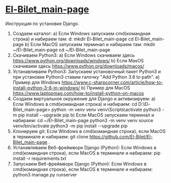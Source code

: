 # [El-Bilet_main-page](https://el-bilet.github.io/El-Bilet_main-page/)

Инструкция по установке Django.
1) Создаем каталог:
  a) Если Windows запускаем cmd(командная строка) и набираем там:
     d:
     mkdir El-Bilet_main-page
     cd El-Bilet_main-page
  b) Если MacOS запускаем терминал и набираем там:
     mkdir ~/El-Bilet_main-page
     cd ~/El-Bilet_main-page
2) Скачиваем Python3:
  a) Если Windows скачиваем здесь https://www.python.org/downloads/windows/
  b) Если MasOS скачиваем здесь https://www.python.org/downloads/macos/
3) Устанавливаем Python3:
  Запускаем установочный пакет Python3 и при установке Python3 ставим галочку "Add Python 3.8 to path".
  a) Пример для Windows https://www.c-sharpcorner.com/article/how-to-install-python-3-8-in-windows/ 
  b) Пример для MacOS https://www.laptopmag.com/how-to/install-python-on-macos
4) Создаем виртуальное окружение для Django и активизируем:
  a) Если Windows в cmd(командная строка) и набираем: 
    cd D:\El-Bilet_main-page> 
    python -m venv venv
    venv\Scripts\activate
    python3 -m pip install --upgrade pip
  b) Если MacOS запускаем терминал и набираем:
    cd ~/El-Bilet_main-page
    python3 -m venv venv
    source venv/bin/activate
    python3 -m pip install --upgrade pip
5) Клонируем git:
  Если Windows в cmd(командная строка), если MacOS в терминале и набираем:
    git clone https://github.com/El-Bilet/El-Bilet_main-page .
6) Устанавливаем Веб-фреймворк Django (Python):
  Если Windows в cmd(командная строка), если MacOS в терминале и набираем:
    pip install -r requirements.txt
7) Запускаем Веб-фреймворк Django (Python):
  Если Windows в cmd(командная строка), если MacOS в терминале и набираем:
    python3 manage.py runserver

